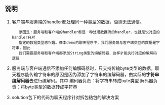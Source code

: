 ## 说明

1. 客户端与服务端的handler都处理同一种类型的数据，否则无法通信。
    ```text
       原因是：服务端和客户端的handler都是一种处理数据流的handler，也就是说对应的handler只对
       指定的数据类型感兴趣。像本demo的聊天程序中，我们服务端与客户端交互的数据是字符串，因此
       我们需要服务端和客户端都添加String类型的编解码器，这样才能执行对应的编解码逻辑
    ```
2. 服务端与客户端通信不添加任何编解码器时，只支持传输byte类型的数据。聊天程序能传输字符串的原因是因为添加了字符串的编解码器，由实际的**字符串编解码器**去进行编解码。其中
   编码器负责：将字符串转成byte类型
   解码器负责：将byte类型的数据转成字符串
   
3. solution包下的代码为聊天程序针对拆包粘包的解决方案
   

